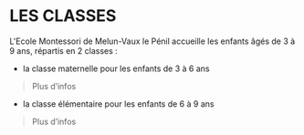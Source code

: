 
# LES CLASSES

L'Ecole Montessori de Melun-Vaux le Pénil accueille les enfants âgés de 3 à 9 ans, répartis en 2 classes :
-	la classe maternelle pour les enfants de 3 à 6 ans
> Plus d’infos

-	la classe élémentaire pour les enfants de 6 à 9 ans
> Plus d’infos


